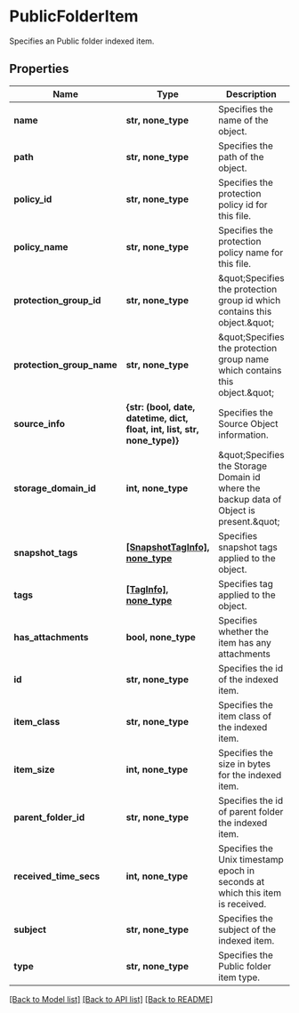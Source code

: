 # PublicFolderItem

Specifies an Public folder indexed item.

## Properties
Name | Type | Description | Notes
------------ | ------------- | ------------- | -------------
**name** | **str, none_type** | Specifies the name of the object. | [optional] 
**path** | **str, none_type** | Specifies the path of the object. | [optional] 
**policy_id** | **str, none_type** | Specifies the protection policy id for this file. | [optional] 
**policy_name** | **str, none_type** | Specifies the protection policy name for this file. | [optional] 
**protection_group_id** | **str, none_type** | \&quot;Specifies the protection group id which contains this object.\&quot; | [optional] 
**protection_group_name** | **str, none_type** | \&quot;Specifies the protection group name which contains this object.\&quot; | [optional] 
**source_info** | **{str: (bool, date, datetime, dict, float, int, list, str, none_type)}** | Specifies the Source Object information. | [optional] 
**storage_domain_id** | **int, none_type** | \&quot;Specifies the Storage Domain id where the backup data of Object is present.\&quot; | [optional] 
**snapshot_tags** | [**[SnapshotTagInfo], none_type**](SnapshotTagInfo.md) | Specifies snapshot tags applied to the object. | [optional] 
**tags** | [**[TagInfo], none_type**](TagInfo.md) | Specifies tag applied to the object. | [optional] 
**has_attachments** | **bool, none_type** | Specifies whether the item has any attachments | [optional] 
**id** | **str, none_type** | Specifies the id of the indexed item. | [optional] 
**item_class** | **str, none_type** | Specifies the item class of the indexed item. | [optional] 
**item_size** | **int, none_type** | Specifies the size in bytes for the indexed item. | [optional] 
**parent_folder_id** | **str, none_type** | Specifies the id of parent folder the indexed item. | [optional] 
**received_time_secs** | **int, none_type** | Specifies the Unix timestamp epoch in seconds at which this item is received. | [optional] 
**subject** | **str, none_type** | Specifies the subject of the indexed item. | [optional] 
**type** | **str, none_type** | Specifies the Public folder item type. | [optional] 

[[Back to Model list]](../README.md#documentation-for-models) [[Back to API list]](../README.md#documentation-for-api-endpoints) [[Back to README]](../README.md)


